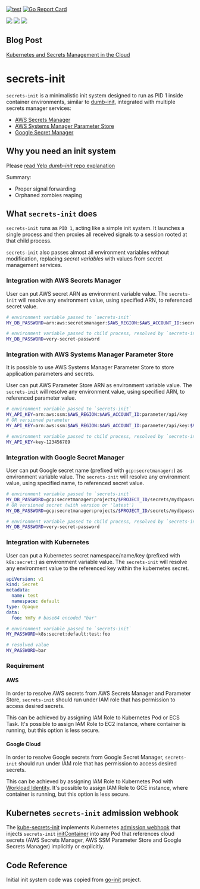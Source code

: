 [![test](https://github.com/doitintl/secrets-init/actions/workflows/test.yaml/badge.svg)](https://github.com/doitintl/secrets-init/actions/workflows/test.yaml) [![Go Report Card](https://goreportcard.com/badge/github.com/doitintl/secrets-init)](https://goreportcard.com/report/github.com/doitintl/secrets-init)

[![](https://images.microbadger.com/badges/image/doitintl/secrets-init.svg)](http://microbadger.com/images/doitintl/secrets-init) [![](https://images.microbadger.com/badges/version/doitintl/secrets-init.svg)](http://microbadger.com/images/doitintl/secrets-init) [![](https://images.microbadger.com/badges/commit/doitintl/secrets-init.svg)](http://microbadger.com/images/doitintl/secrets-init)

## Blog Post

[Kubernetes and Secrets Management in the Cloud](https://blog.doit-intl.com/kubernetes-and-secrets-management-in-cloud-858533c20dca?source=friends_link&sk=bb41e29ce4d082d6e69df38bb91244ef)

# secrets-init

`secrets-init` is a minimalistic init system designed to run as PID 1 inside container environments, similar to [dumb-init](https://github.com/Yelp/dumb-init), integrated with multiple secrets manager services:

- [AWS Secrets Manager](https://aws.amazon.com/secrets-manager/)
- [AWS Systems Manager Parameter Store](https://docs.aws.amazon.com/systems-manager/latest/userguide/systems-manager-parameter-store.html)
- [Google Secret Manager](https://cloud.google.com/secret-manager/docs/)

## Why you need an init system

Please [read Yelp *dumb-init* repo explanation](https://github.com/Yelp/dumb-init/blob/v1.2.0/README.md#why-you-need-an-init-system)

Summary:

- Proper signal forwarding
- Orphaned zombies reaping

## What `secrets-init` does

`secrets-init` runs as `PID 1`, acting like a simple init system. It launches a single process and then proxies all received signals to a session rooted at that child process.

`secrets-init` also passes almost all environment variables without modification, replacing _secret variables_ with values from secret management services.

### Integration with AWS Secrets Manager

User can put AWS secret ARN as environment variable value. The `secrets-init` will resolve any environment value, using specified ARN, to referenced secret value.

```sh
# environment variable passed to `secrets-init`
MY_DB_PASSWORD=arn:aws:secretsmanager:$AWS_REGION:$AWS_ACCOUNT_ID:secret:mydbpassword-cdma3

# environment variable passed to child process, resolved by `secrets-init`
MY_DB_PASSWORD=very-secret-password
```

### Integration with AWS Systems Manager Parameter Store

It is possible to use AWS Systems Manager Parameter Store to store application parameters and secrets.

User can put AWS Parameter Store ARN as environment variable value. The `secrets-init` will resolve any environment value, using specified ARN, to referenced parameter value.

```sh
# environment variable passed to `secrets-init`
MY_API_KEY=arn:aws:ssm:$AWS_REGION:$AWS_ACCOUNT_ID:parameter/api/key
# OR versioned parameter
MY_API_KEY=arn:aws:ssm:$AWS_REGION:$AWS_ACCOUNT_ID:parameter/api/key:$VERSION

# environment variable passed to child process, resolved by `secrets-init`
MY_API_KEY=key-123456789
```

### Integration with Google Secret Manager

User can put Google secret name (prefixed with `gcp:secretmanager:`) as environment variable value. The `secrets-init` will resolve any environment value, using specified name, to referenced secret value.

```sh
# environment variable passed to `secrets-init`
MY_DB_PASSWORD=gcp:secretmanager:projects/$PROJECT_ID/secrets/mydbpassword
# OR versioned secret (with version or 'latest')
MY_DB_PASSWORD=gcp:secretmanager:projects/$PROJECT_ID/secrets/mydbpassword/versions/2

# environment variable passed to child process, resolved by `secrets-init`
MY_DB_PASSWORD=very-secret-password
```

### Integration with Kubernetes

User can put a Kubernetes secret namespace/name/key (prefixed with `k8s:secret:`) as environment variable value. The `secrets-init` will resolve any environment value to the referenced key within the kubernetes secret.

```yaml
apiVersion: v1
kind: Secret
metadata:
  name: test
  namespace: default
type: Opaque
data:
  foo: YmFy # base64 encoded "bar"
```

```sh
# environment variable passed to `secrets-init`
MY_PASSWORD=k8s:secret:default:test:foo

# resolved value
MY_PASSWORD=bar
```

### Requirement

#### AWS

In order to resolve AWS secrets from AWS Secrets Manager and Parameter Store, `secrets-init` should run under IAM role that has permission to access desired secrets.

This can be achieved by assigning IAM Role to Kubernetes Pod or ECS Task. It's possible to assign IAM Role to EC2 instance, where container is running, but this option is less secure.

#### Google Cloud

In order to resolve Google secrets from Google Secret Manager, `secrets-init` should run under IAM role that has permission to access desired secrets.

This can be achieved by assigning IAM Role to Kubernetes Pod with [Workload Identity](https://cloud.google.com/kubernetes-engine/docs/how-to/workload-identity). It's possible to assign IAM Role to GCE instance, where container is running, but this option is less secure.

## Kubernetes `secrets-init` admission webhook

The [kube-secrets-init](https://github.com/doitintl/kube-secrets-init) implements Kubernetes [admission webhook](https://kubernetes.io/docs/reference/access-authn-authz/extensible-admission-controllers/#admission-webhooks) that injects `secrets-init` [initContainer](https://kubernetes.io/docs/concepts/workloads/pods/init-containers/) into any Pod that references cloud secrets (AWS Secrets Manager, AWS SSM Parameter Store and Google Secrets Manager) implicitly or explicitly.

## Code Reference

Initial init system code was copied from [go-init](https://github.com/pablo-ruth/go-init) project.
